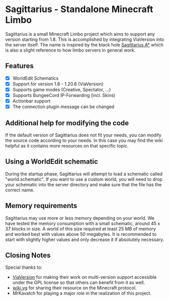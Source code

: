 # Sagittarius - Standalone Minecraft Limbo
Sagittarius is a small Minecraft Limbo project which aims to support any version starting from 1.8. This is accomplished by integrating ViaVersion into the server itself.
The name is inspired by the black hole [Sagittarius A*](https://en.wikipedia.org/wiki/Sagittarius_A*) which is also a slight reference to how limbo servers in general work.

## Features
- [x] WorldEdit Schematics
- [x] Support for version 1.8 - 1.20.6 (ViaVersion)
- [x] Supports game modes (Creative, Spectator, ...)
- [x] Supports BungeeCord IP-Forwarding (incl. Skins)
- [x]  Actionbar support
- [x] The connection plugin message can be changed

## Additional help  for modifying the code
If the default version of Sagittarius does not fit your needs, you can modify the source code according to your needs. In this case you may find the wiki helpful as it contains more resources on that specific  topic.

## Using a WorldEdit schematic
During the startup phase, Sagittarius will attempt to load a schematic called "world.schematic".
If you want to use a custom world, you will need to drop your schematic into the server directory and make sure that the file has the correct name.

## Memory requirements
Sagittarius may use more or less memory depending on your world. We have tested the memory consumption with a small schematic, around 45 x 37 blocks in size. A world of this size required at least 25 MB of memory and worked best with values above 50 megabytes.
It is recommended to start with slightly higher values and only decrease it if absolutely necessary.

## Closing Notes
Special thanks to:
- [ViaVersion](https://github.com/ViaVersion/ViaVersion) for making their work on multi-version support accessible under the GPL license so that others can benefit from it as well.
- [wiki.vg](https://wiki.vg/Main_Page) for sharing their resource on the Minecraft protocol.
- MrKavatch for playing a major role in the realization of this project.
